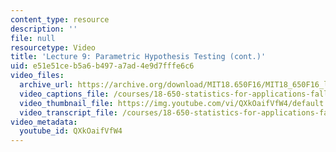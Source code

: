```yaml
---
content_type: resource
description: ''
file: null
resourcetype: Video
title: 'Lecture 9: Parametric Hypothesis Testing (cont.)'
uid: e51e51ce-b5a6-b497-a7ad-4e9d7fffe6c6
video_files:
  archive_url: https://archive.org/download/MIT18.650F16/MIT18_650F16_lec09_300k.mp4
  video_captions_file: /courses/18-650-statistics-for-applications-fall-2016/f21b44e833c55ab381e20a1750e26d8c_QXkOaifVfW4.vtt
  video_thumbnail_file: https://img.youtube.com/vi/QXkOaifVfW4/default.jpg
  video_transcript_file: /courses/18-650-statistics-for-applications-fall-2016/c2c6e556a514f3a2a936774c4acba3c9_QXkOaifVfW4.pdf
video_metadata:
  youtube_id: QXkOaifVfW4
---
```

